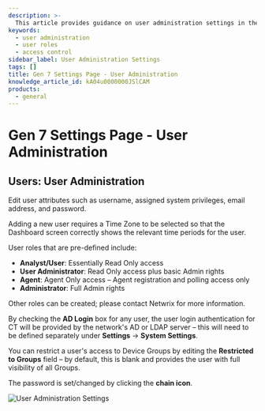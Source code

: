 ```yaml
---
description: >-
  This article provides guidance on user administration settings in the Gen 7 Settings Page, including user roles, access restrictions, and password management.
keywords:
  - user administration
  - user roles
  - access control
sidebar_label: User Administration Settings
tags: []
title: Gen 7 Settings Page - User Administration
knowledge_article_id: kA04u0000000JSlCAM
products:
  - general
---
```


# Gen 7 Settings Page - User Administration

## Users: User Administration

Edit user attributes such as username, assigned system privileges, email address, and password.

Adding a new user requires a Time Zone to be selected so that the Dashboard screen correctly shows the relevant time periods for the user.

User roles that are pre-defined include:
- **Analyst/User**: Essentially Read Only access
- **User Administrator**: Read Only access plus basic Admin rights
- **Agent**: Agent Only access – Agent registration and polling access only
- **Administrator**: Full Admin rights

Other roles can be created; please contact Netwrix for more information.

By checking the **AD Login** box for any user, the user login authentication for CT will be provided by the network's AD or LDAP server – this will need to be defined separately under **Settings** → **System Settings**.

You can restrict a user's access to Device Groups by editing the **Restricted to Groups** field – by default, this is blank and provides the user with full visibility of all Groups.

The password is set/changed by clicking the **chain icon**.

![User Administration Settings](https://nwxcorp--c.na147.content.force.com/sfc/dist/version/download/?oid=00D7000000091pB&ids=0684u00000LdJyI&d=%2Fa%2F4u000000Lzca%2FDHqKGIVXgtOX7ZaDcE.8W52D9OlbvMxMMh.B1adb1bM&asPdf=false)